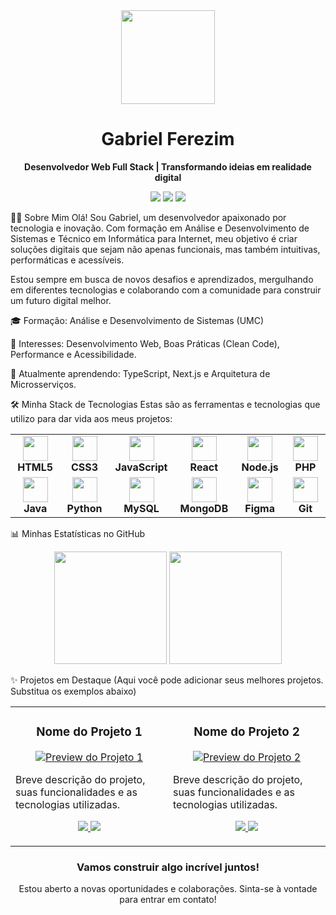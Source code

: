 <div align="center">
<img src="https://www.google.com/search?q=https://media.giphy.com/media/v1.Y2lkPTc5MGI3NjExbGU0a3hpa3NhaW12ajd6aXU2aGZkY3l1dmd1d2N6Y2w5amRkYnZlZCZlcD12MV9pbnRlcm5hbF9naWZfYnlfaWQmY3Q9Zw/qgQUggACpCjo6iAhqK/giphy.gif" width="150">
<h1>Gabriel Ferezim</h1>
<p><strong>Desenvolvedor Web Full Stack | Transformando ideias em realidade digital</strong></p>
<p>
<a href="mailto:ferezimbiel@gmail.com"><img src="https://img.shields.io/badge/-Gmail-D14836?style=for-the-badge&logo=gmail&logoColor=white" /></a>
<a href="https://www.linkedin.com/in/gabriel-ferezim-lindsiepe-a8a2ba28a/" target="blank"><img src="https://img.shields.io/badge/-LinkedIn-0077B5?style=for-the-badge&logo=linkedin&logoColor=white" /></a>
<a href="https://www.google.com/search?q=https://www.instagram.com/ferezim/" target="_blank"><img src="https://img.shields.io/badge/-Instagram-E4405F?style=for-the-badge&logo=instagram&logoColor=white" /></a>
</p>
</div>

👨‍💻 Sobre Mim
Olá! Sou Gabriel, um desenvolvedor apaixonado por tecnologia e inovação. Com formação em Análise e Desenvolvimento de Sistemas e Técnico em Informática para Internet, meu objetivo é criar soluções digitais que sejam não apenas funcionais, mas também intuitivas, performáticas e acessíveis.

Estou sempre em busca de novos desafios e aprendizados, mergulhando em diferentes tecnologias e colaborando com a comunidade para construir um futuro digital melhor.

🎓 Formação: Análise e Desenvolvimento de Sistemas (UMC)

🚀 Interesses: Desenvolvimento Web, Boas Práticas (Clean Code), Performance e Acessibilidade.

🌱 Atualmente aprendendo: TypeScript, Next.js e Arquitetura de Microsserviços.

🛠️ Minha Stack de Tecnologias
Estas são as ferramentas e tecnologias que utilizo para dar vida aos meus projetos:

<table>
<tr>
<td align="center" width="120">
<img src="https://cdn.jsdelivr.net/gh/devicons/devicon/icons/html5/html5-original.svg" width="40" />
<br /><strong>HTML5</strong>
</td>
<td align="center" width="120">
<img src="https://cdn.jsdelivr.net/gh/devicons/devicon/icons/css3/css3-original.svg" width="40" />
<br /><strong>CSS3</strong>
</td>
<td align="center" width="120">
<img src="https://cdn.jsdelivr.net/gh/devicons/devicon/icons/javascript/javascript-original.svg" width="40" />
<br /><strong>JavaScript</strong>
</td>
<td align="center" width="120">
<img src="https://cdn.jsdelivr.net/gh/devicons/devicon/icons/react/react-original.svg" width="40" />
<br /><strong>React</strong>
</td>
<td align="center" width="120">
<img src="https://cdn.jsdelivr.net/gh/devicons/devicon/icons/nodejs/nodejs-original.svg" width="40" />
<br /><strong>Node.js</strong>
</td>
<td align="center" width="120">
<img src="https://cdn.jsdelivr.net/gh/devicons/devicon/icons/php/php-original.svg" width="40" />
<br /><strong>PHP</strong>
</td>
</tr>
<tr>
<td align="center" width="120">
<img src="https://cdn.jsdelivr.net/gh/devicons/devicon/icons/java/java-original.svg" width="40" />
<br /><strong>Java</strong>
</td>
<td align="center" width="120">
<img src="https://cdn.jsdelivr.net/gh/devicons/devicon/icons/python/python-original.svg" width="40" />
<br /><strong>Python</strong>
</td>
<td align="center" width="120">
<img src="https://cdn.jsdelivr.net/gh/devicons/devicon/icons/mysql/mysql-original.svg" width="40" />
<br /><strong>MySQL</strong>
</td>
<td align="center" width="120">
<img src="https://cdn.jsdelivr.net/gh/devicons/devicon/icons/mongodb/mongodb-original.svg" width="40" />
<br /><strong>MongoDB</strong>
</td>
<td align="center" width="120">
<img src="https://cdn.jsdelivr.net/gh/devicons/devicon/icons/figma/figma-original.svg" width="40" />
<br /><strong>Figma</strong>
</td>
<td align="center" width="120">
<img src="https://www.google.com/search?q=https://cdn.jsdelivr.net/gh/devicons/devicon/icons/git/git-original.svg" width="40" />
<br /><strong>Git</strong>
</td>
</tr>
</table>

📊 Minhas Estatísticas no GitHub
<div align="center">
<img height="180em" src="https://www.google.com/search?q=https://github-readme-stats.vercel.app/api%3Fusername%3DGabrielFerezim%26show_icons%3Dtrue%26theme%3Ddracula%26include_all_commits%3Dtrue%26count_private%3Dtrue"/>
<img height="180em" src="https://www.google.com/search?q=https://github-readme-stats.vercel.app/api/top-langs/%3Fusername%3DGabrielFerezim%26layout%3Dcompact%26langs_count%3D8%26theme%3Ddracula"/>
</div>

✨ Projetos em Destaque
(Aqui você pode adicionar seus melhores projetos. Substitua os exemplos abaixo)

<table width="100%">
<tr>
<td width="50%">
<h3 align="center">Nome do Projeto 1</h3>
<p align="center">
<a href="LINK_PARA_O_PROJETO_1" target="_blank">
<img src="https://www.google.com/search?q=https://via.placeholder.com/400x200.png%3Ftext%3DPreview%2Bdo%2BProjeto%2B1" alt="Preview do Projeto 1"/>
</a>
<br>
<p>Breve descrição do projeto, suas funcionalidades e as tecnologias utilizadas.</p>
<p align="center">
<a href="LINK_PARA_O_REPOSITORIO_1" target="_blank">
<img src="https://www.google.com/search?q=https://img.shields.io/badge/Reposit%C3%B3rio-181717%3Fstyle%3Dfor-the-badge%26logo%3Dgithub%26logoColor%3Dwhite">
</a>
<a href="LINK_PARA_O_DEPLOY_1" target="_blank">
<img src="https://www.google.com/search?q=https://img.shields.io/badge/Ver%2520Online-25D366%3Fstyle%3Dfor-the-badge%26logo%3Dwhatsapp%26logoColor%3Dwhite">
</a>
</p>
</p>
</td>
<td width="50%">
<h3 align="center">Nome do Projeto 2</h3>
<p align="center">
<a href="LINK_PARA_O_PROJETO_2" target="_blank">
<img src="https://www.google.com/search?q=https://via.placeholder.com/400x200.png%3Ftext%3DPreview%2Bdo%2BProjeto%2B2" alt="Preview do Projeto 2"/>
</a>
<br>
<p>Breve descrição do projeto, suas funcionalidades e as tecnologias utilizadas.</p>
<p align="center">
<a href="LINK_PARA_O_REPOSITORIO_2" target="_blank">
<img src="https://www.google.com/search?q=https://img.shields.io/badge/Reposit%C3%B3rio-181717%3Fstyle%3Dfor-the-badge%26logo%3Dgithub%26logoColor%3Dwhite">
</a>
<a href="LINK_PARA_O_DEPLOY_2" target="_blank">
<img src="https://www.google.com/search?q=https://img.shields.io/badge/Ver%2520Online-25D366%3Fstyle%3Dfor-the-badge%26logo%3Dwhatsapp%26logoColor%3Dwhite">
</a>
</p>
</p>
</td>
</tr>
</table>

<div align="center">
<h3>Vamos construir algo incrível juntos!</h3>
<p>Estou aberto a novas oportunidades e colaborações. Sinta-se à vontade para entrar em contato!</p>
</div>
